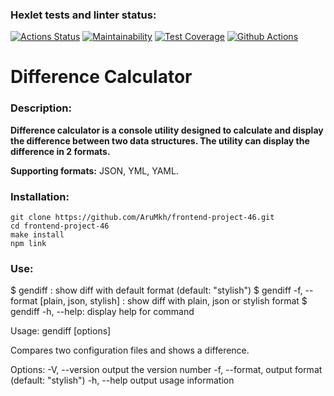 ### Hexlet tests and linter status:
[![Actions Status](https://github.com/AruMkh/frontend-project-46/workflows/hexlet-check/badge.svg)](https://github.com/AruMkh/frontend-project-46/actions)
[![Maintainability](https://api.codeclimate.com/v1/badges/41f42f0bf1b2e63d4c0c/maintainability)](https://codeclimate.com/github/AruMkh/frontend-project-46/maintainability)
[![Test Coverage](https://api.codeclimate.com/v1/badges/41f42f0bf1b2e63d4c0c/test_coverage)](https://codeclimate.com/github/AruMkh/frontend-project-46/test_coverage)
[![Github Actions](https://github.com/AruMkh/frontend-project-46/actions/workflows/steps.yml/badge.svg)]()

# Difference Calculator
### Description:

**Difference calculator is a console utility designed to calculate and display the difference between two data structures. The utility can display the difference in 2 formats.**

**Supporting formats:** JSON, YML, YAML.

### Installation:
    git clone https://github.com/AruMkh/frontend-project-46.git
    cd frontend-project-46
    make install
    npm link

### Use:
$ gendiff <filepath1> <filepath2>: show diff with default format (default: "stylish")
$ gendiff -f, --format [plain, json, stylish] <filepath1> <filepath2>: show diff with plain, json or stylish format
$ gendiff -h, --help: display help for command

Usage: gendiff [options] <filepath1> <filepath2>

Compares two configuration files and shows a difference.
   
Options:
-V, --version         output the version number
-f, --format, <type>  output format (default: "stylish")
-h, --help            output usage information
